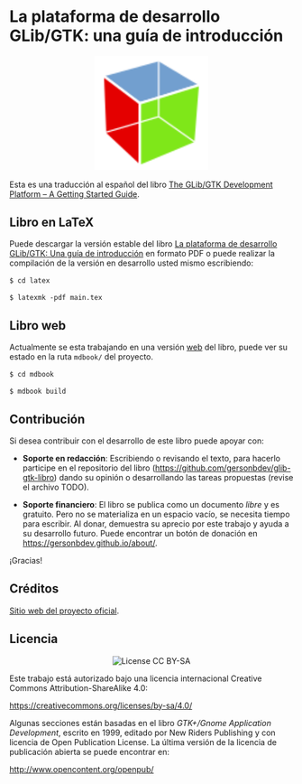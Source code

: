 # La plataforma de desarrollo GLib/GTK: una guía de introducción

<p align="center">

<img src="./mdbook/src/assets/img/logo-gtk.svg" alt="Logo de GTK" width="40%" />

</p>

Esta es una traducción al español del libro [The GLib/GTK Development Platform – A Getting Started Guide](https://github.com/swilmet-archives/glib-gtk-book).

## Libro en LaTeX

Puede descargar la versión estable del libro [La plataforma de desarrollo GLib/GTK: Una guía de introducción](https://raw.githubusercontent.com/gersonbdev/glib-gtk-libro/master/glib-gtk-libro.pdf) en formato PDF o puede realizar la compilación de la versión en desarrollo usted mismo escribiendo:

```console
$ cd latex
```

```console
$ latexmk -pdf main.tex
```

## Libro web

Actualmente se esta trabajando en una versión [web](https://gersonbdev.github.io/glib-gtk-libro/) del libro, puede ver su estado en la ruta `mdbook/` del proyecto.

```console
$ cd mdbook
```

```console
$ mdbook build
```


## Contribución

Si desea contribuir con el desarrollo de este libro puede apoyar con:

* **Soporte en redacción**: Escribiendo o revisando el texto, para hacerlo participe en el repositorio del libro (<https://github.com/gersonbdev/glib-gtk-libro>) dando su opinión o desarrollando las tareas propuestas (revise el archivo TODO).

* **Soporte financiero**: El libro se publica como un documento *libre* y es gratuito. Pero no se materializa en un espacio vacío, se necesita tiempo para escribir. Al donar, demuestra su aprecio por este trabajo y ayuda a su desarrollo futuro. Puede encontrar un botón de donación en <https://gersonbdev.github.io/about/>.

¡Gracias!


## Créditos

[Sitio web del proyecto oficial](https://people.gnome.org/~swilmet/glib-gtk-book/).


## Licencia

<p align="center">

<img src="https://gersonbdev.github.io/glib-gtk-libro/assets/img/license-cc-by-sa-88x31.png" alt="License CC BY-SA" width="88px" />

</p>

Este trabajo está autorizado bajo una licencia internacional Creative Commons Attribution-ShareAlike 4.0:

<https://creativecommons.org/licenses/by-sa/4.0/>

Algunas secciones están basadas en el libro *GTK+/Gnome Application Development*, escrito en 1999, editado por New Riders Publishing y con licencia de Open Publication License. La última versión de la licencia de publicación abierta se puede encontrar en:

<http://www.opencontent.org/openpub/>